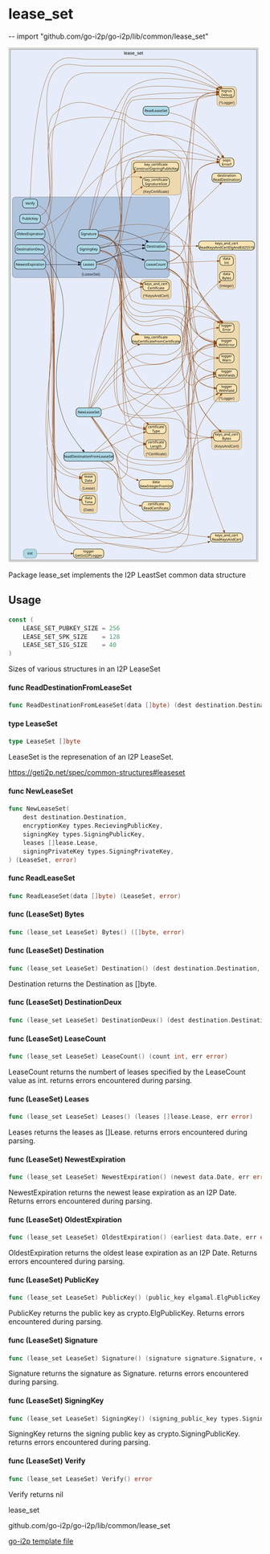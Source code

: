# lease_set
--
    import "github.com/go-i2p/go-i2p/lib/common/lease_set"

![lease_set.svg](lease_set.svg)

Package lease_set implements the I2P LeastSet common data structure

## Usage

```go
const (
	LEASE_SET_PUBKEY_SIZE = 256
	LEASE_SET_SPK_SIZE    = 128
	LEASE_SET_SIG_SIZE    = 40
)
```
Sizes of various structures in an I2P LeaseSet

#### func  ReadDestinationFromLeaseSet

```go
func ReadDestinationFromLeaseSet(data []byte) (dest destination.Destination, remainder []byte, err error)
```

#### type LeaseSet

```go
type LeaseSet []byte
```

LeaseSet is the represenation of an I2P LeaseSet.

https://geti2p.net/spec/common-structures#leaseset

#### func  NewLeaseSet

```go
func NewLeaseSet(
	dest destination.Destination,
	encryptionKey types.RecievingPublicKey,
	signingKey types.SigningPublicKey,
	leases []lease.Lease,
	signingPrivateKey types.SigningPrivateKey,
) (LeaseSet, error)
```

#### func  ReadLeaseSet

```go
func ReadLeaseSet(data []byte) (LeaseSet, error)
```

#### func (LeaseSet) Bytes

```go
func (lease_set LeaseSet) Bytes() ([]byte, error)
```

#### func (LeaseSet) Destination

```go
func (lease_set LeaseSet) Destination() (dest destination.Destination, err error)
```
Destination returns the Destination as []byte.

#### func (LeaseSet) DestinationDeux

```go
func (lease_set LeaseSet) DestinationDeux() (dest destination.Destination, err error)
```

#### func (LeaseSet) LeaseCount

```go
func (lease_set LeaseSet) LeaseCount() (count int, err error)
```
LeaseCount returns the numbert of leases specified by the LeaseCount value as
int. returns errors encountered during parsing.

#### func (LeaseSet) Leases

```go
func (lease_set LeaseSet) Leases() (leases []lease.Lease, err error)
```
Leases returns the leases as []Lease. returns errors encountered during parsing.

#### func (LeaseSet) NewestExpiration

```go
func (lease_set LeaseSet) NewestExpiration() (newest data.Date, err error)
```
NewestExpiration returns the newest lease expiration as an I2P Date. Returns
errors encountered during parsing.

#### func (LeaseSet) OldestExpiration

```go
func (lease_set LeaseSet) OldestExpiration() (earliest data.Date, err error)
```
OldestExpiration returns the oldest lease expiration as an I2P Date. Returns
errors encountered during parsing.

#### func (LeaseSet) PublicKey

```go
func (lease_set LeaseSet) PublicKey() (public_key elgamal.ElgPublicKey, err error)
```
PublicKey returns the public key as crypto.ElgPublicKey. Returns errors
encountered during parsing.

#### func (LeaseSet) Signature

```go
func (lease_set LeaseSet) Signature() (signature signature.Signature, err error)
```
Signature returns the signature as Signature. returns errors encountered during
parsing.

#### func (LeaseSet) SigningKey

```go
func (lease_set LeaseSet) SigningKey() (signing_public_key types.SigningPublicKey, err error)
```
SigningKey returns the signing public key as crypto.SigningPublicKey. returns
errors encountered during parsing.

#### func (LeaseSet) Verify

```go
func (lease_set LeaseSet) Verify() error
```
Verify returns nil



lease_set 

github.com/go-i2p/go-i2p/lib/common/lease_set

[go-i2p template file](/template.md)
